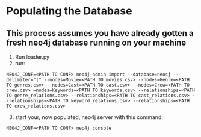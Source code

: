 # Populating the Database

## This process assumes you have already gotten a fresh neo4j database running on your machine

1. Run loader.py
2. run:

```
NEO4J_CONF=<PATH TO CONF> neo4j-admin import --database=neo4j --delimiter="|" --nodes=Movie=<PATH TO movies.csv> --nodes=Genre=<PATH TO genres.csv> --nodes=Cast=<PATH TO cast.csv> --nodes=Crew=<PATH TO crew.csv> —nodes=Keywords=<PATH TO keywords.csv> --relationships=<PATH TO genre_relations.csv> --relationships=<PATH TO cast_relations.csv> --relationships=<PATH TO keyword_relations.csv> --relationships=<PATH TO crew_relations.csv>
```

3. start your, now populated, neo4j server with this command:

```
NEO4J_CONF=<PATH TO CONF> neo4j console
```
